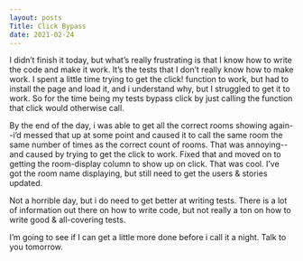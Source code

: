 ```yaml
---
layout: posts
Title: Click Bypass
date: 2021-02-24
---
```


I didn’t finish it today, but what’s really frustrating is that I know how to write the code and make it work.  It’s the tests that I don’t really know how to make work.  I spent a little time trying to get the click! function to work, but had to install the page and load it, and i understand why, but I struggled to get it to work.  So for the time being my tests bypass click by just calling the function that click would otherwise call.  

By the end of the day, i was able to get all the correct rooms showing again--i’d messed that up at some point and caused it to call the same room the same number of times as the correct count of rooms.  That was annoying--and caused by trying to get the click to work. Fixed that and moved on to getting the room-display column to show up on click.  That was cool.  I’ve got the room name displaying, but still need to get the users & stories updated.  

Not a horrible day, but i do need to get better at writing tests.  There is a lot of information out there on how to write code, but not really a ton on how to write good & all-covering tests.  

I’m going to see if I can get a little more done before i call it a night.  Talk to you tomorrow.
